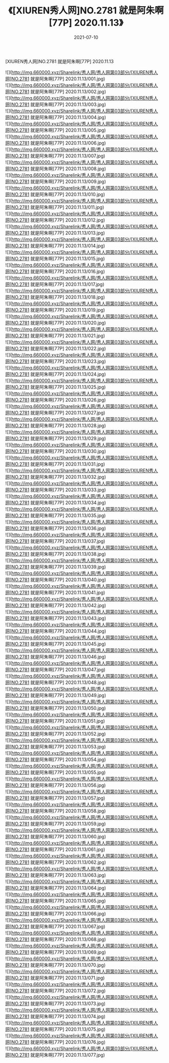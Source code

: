 ﻿---
layout: post
title:  《[XIUREN秀人网]NO.2781 就是阿朱啊[77P] 2020.11.13》
date:   2021-07-10
img: http://img.660000.xyz/Sharelink/秀人网/秀人网第03部分/[XIUREN秀人网]NO.2781 就是阿朱啊[77P] 2020.11.13/000.jpg
categories: [美女, 清纯, 唯美]
---

[XIUREN秀人网]NO.2781 就是阿朱啊[77P] 2020.11.13

  ![](http://img.660000.xyz/Sharelink/秀人网/秀人网第03部分/[XIUREN秀人网]NO.2781 就是阿朱啊[77P] 2020.11.13/001.jpg) <br> ![](http://img.660000.xyz/Sharelink/秀人网/秀人网第03部分/[XIUREN秀人网]NO.2781 就是阿朱啊[77P] 2020.11.13/002.jpg) <br> ![](http://img.660000.xyz/Sharelink/秀人网/秀人网第03部分/[XIUREN秀人网]NO.2781 就是阿朱啊[77P] 2020.11.13/003.jpg) <br> ![](http://img.660000.xyz/Sharelink/秀人网/秀人网第03部分/[XIUREN秀人网]NO.2781 就是阿朱啊[77P] 2020.11.13/004.jpg) <br> ![](http://img.660000.xyz/Sharelink/秀人网/秀人网第03部分/[XIUREN秀人网]NO.2781 就是阿朱啊[77P] 2020.11.13/005.jpg) <br> ![](http://img.660000.xyz/Sharelink/秀人网/秀人网第03部分/[XIUREN秀人网]NO.2781 就是阿朱啊[77P] 2020.11.13/006.jpg) <br> ![](http://img.660000.xyz/Sharelink/秀人网/秀人网第03部分/[XIUREN秀人网]NO.2781 就是阿朱啊[77P] 2020.11.13/007.jpg) <br> ![](http://img.660000.xyz/Sharelink/秀人网/秀人网第03部分/[XIUREN秀人网]NO.2781 就是阿朱啊[77P] 2020.11.13/008.jpg) <br> ![](http://img.660000.xyz/Sharelink/秀人网/秀人网第03部分/[XIUREN秀人网]NO.2781 就是阿朱啊[77P] 2020.11.13/009.jpg) <br> ![](http://img.660000.xyz/Sharelink/秀人网/秀人网第03部分/[XIUREN秀人网]NO.2781 就是阿朱啊[77P] 2020.11.13/010.jpg) <br> ![](http://img.660000.xyz/Sharelink/秀人网/秀人网第03部分/[XIUREN秀人网]NO.2781 就是阿朱啊[77P] 2020.11.13/011.jpg) <br> ![](http://img.660000.xyz/Sharelink/秀人网/秀人网第03部分/[XIUREN秀人网]NO.2781 就是阿朱啊[77P] 2020.11.13/012.jpg) <br> ![](http://img.660000.xyz/Sharelink/秀人网/秀人网第03部分/[XIUREN秀人网]NO.2781 就是阿朱啊[77P] 2020.11.13/013.jpg) <br> ![](http://img.660000.xyz/Sharelink/秀人网/秀人网第03部分/[XIUREN秀人网]NO.2781 就是阿朱啊[77P] 2020.11.13/014.jpg) <br> ![](http://img.660000.xyz/Sharelink/秀人网/秀人网第03部分/[XIUREN秀人网]NO.2781 就是阿朱啊[77P] 2020.11.13/015.jpg) <br> ![](http://img.660000.xyz/Sharelink/秀人网/秀人网第03部分/[XIUREN秀人网]NO.2781 就是阿朱啊[77P] 2020.11.13/016.jpg) <br> ![](http://img.660000.xyz/Sharelink/秀人网/秀人网第03部分/[XIUREN秀人网]NO.2781 就是阿朱啊[77P] 2020.11.13/017.jpg) <br> ![](http://img.660000.xyz/Sharelink/秀人网/秀人网第03部分/[XIUREN秀人网]NO.2781 就是阿朱啊[77P] 2020.11.13/018.jpg) <br> ![](http://img.660000.xyz/Sharelink/秀人网/秀人网第03部分/[XIUREN秀人网]NO.2781 就是阿朱啊[77P] 2020.11.13/019.jpg) <br> ![](http://img.660000.xyz/Sharelink/秀人网/秀人网第03部分/[XIUREN秀人网]NO.2781 就是阿朱啊[77P] 2020.11.13/020.jpg) <br> ![](http://img.660000.xyz/Sharelink/秀人网/秀人网第03部分/[XIUREN秀人网]NO.2781 就是阿朱啊[77P] 2020.11.13/021.jpg) <br> ![](http://img.660000.xyz/Sharelink/秀人网/秀人网第03部分/[XIUREN秀人网]NO.2781 就是阿朱啊[77P] 2020.11.13/022.jpg) <br> ![](http://img.660000.xyz/Sharelink/秀人网/秀人网第03部分/[XIUREN秀人网]NO.2781 就是阿朱啊[77P] 2020.11.13/023.jpg) <br> ![](http://img.660000.xyz/Sharelink/秀人网/秀人网第03部分/[XIUREN秀人网]NO.2781 就是阿朱啊[77P] 2020.11.13/024.jpg) <br> ![](http://img.660000.xyz/Sharelink/秀人网/秀人网第03部分/[XIUREN秀人网]NO.2781 就是阿朱啊[77P] 2020.11.13/025.jpg) <br> ![](http://img.660000.xyz/Sharelink/秀人网/秀人网第03部分/[XIUREN秀人网]NO.2781 就是阿朱啊[77P] 2020.11.13/026.jpg) <br> ![](http://img.660000.xyz/Sharelink/秀人网/秀人网第03部分/[XIUREN秀人网]NO.2781 就是阿朱啊[77P] 2020.11.13/027.jpg) <br> ![](http://img.660000.xyz/Sharelink/秀人网/秀人网第03部分/[XIUREN秀人网]NO.2781 就是阿朱啊[77P] 2020.11.13/028.jpg) <br> ![](http://img.660000.xyz/Sharelink/秀人网/秀人网第03部分/[XIUREN秀人网]NO.2781 就是阿朱啊[77P] 2020.11.13/029.jpg) <br> ![](http://img.660000.xyz/Sharelink/秀人网/秀人网第03部分/[XIUREN秀人网]NO.2781 就是阿朱啊[77P] 2020.11.13/030.jpg) <br> ![](http://img.660000.xyz/Sharelink/秀人网/秀人网第03部分/[XIUREN秀人网]NO.2781 就是阿朱啊[77P] 2020.11.13/031.jpg) <br> ![](http://img.660000.xyz/Sharelink/秀人网/秀人网第03部分/[XIUREN秀人网]NO.2781 就是阿朱啊[77P] 2020.11.13/032.jpg) <br> ![](http://img.660000.xyz/Sharelink/秀人网/秀人网第03部分/[XIUREN秀人网]NO.2781 就是阿朱啊[77P] 2020.11.13/033.jpg) <br> ![](http://img.660000.xyz/Sharelink/秀人网/秀人网第03部分/[XIUREN秀人网]NO.2781 就是阿朱啊[77P] 2020.11.13/034.jpg) <br> ![](http://img.660000.xyz/Sharelink/秀人网/秀人网第03部分/[XIUREN秀人网]NO.2781 就是阿朱啊[77P] 2020.11.13/035.jpg) <br> ![](http://img.660000.xyz/Sharelink/秀人网/秀人网第03部分/[XIUREN秀人网]NO.2781 就是阿朱啊[77P] 2020.11.13/036.jpg) <br> ![](http://img.660000.xyz/Sharelink/秀人网/秀人网第03部分/[XIUREN秀人网]NO.2781 就是阿朱啊[77P] 2020.11.13/037.jpg) <br> ![](http://img.660000.xyz/Sharelink/秀人网/秀人网第03部分/[XIUREN秀人网]NO.2781 就是阿朱啊[77P] 2020.11.13/038.jpg) <br> ![](http://img.660000.xyz/Sharelink/秀人网/秀人网第03部分/[XIUREN秀人网]NO.2781 就是阿朱啊[77P] 2020.11.13/039.jpg) <br> ![](http://img.660000.xyz/Sharelink/秀人网/秀人网第03部分/[XIUREN秀人网]NO.2781 就是阿朱啊[77P] 2020.11.13/040.jpg) <br> ![](http://img.660000.xyz/Sharelink/秀人网/秀人网第03部分/[XIUREN秀人网]NO.2781 就是阿朱啊[77P] 2020.11.13/041.jpg) <br> ![](http://img.660000.xyz/Sharelink/秀人网/秀人网第03部分/[XIUREN秀人网]NO.2781 就是阿朱啊[77P] 2020.11.13/042.jpg) <br> ![](http://img.660000.xyz/Sharelink/秀人网/秀人网第03部分/[XIUREN秀人网]NO.2781 就是阿朱啊[77P] 2020.11.13/043.jpg) <br> ![](http://img.660000.xyz/Sharelink/秀人网/秀人网第03部分/[XIUREN秀人网]NO.2781 就是阿朱啊[77P] 2020.11.13/044.jpg) <br> ![](http://img.660000.xyz/Sharelink/秀人网/秀人网第03部分/[XIUREN秀人网]NO.2781 就是阿朱啊[77P] 2020.11.13/045.jpg) <br> ![](http://img.660000.xyz/Sharelink/秀人网/秀人网第03部分/[XIUREN秀人网]NO.2781 就是阿朱啊[77P] 2020.11.13/046.jpg) <br> ![](http://img.660000.xyz/Sharelink/秀人网/秀人网第03部分/[XIUREN秀人网]NO.2781 就是阿朱啊[77P] 2020.11.13/047.jpg) <br> ![](http://img.660000.xyz/Sharelink/秀人网/秀人网第03部分/[XIUREN秀人网]NO.2781 就是阿朱啊[77P] 2020.11.13/048.jpg) <br> ![](http://img.660000.xyz/Sharelink/秀人网/秀人网第03部分/[XIUREN秀人网]NO.2781 就是阿朱啊[77P] 2020.11.13/049.jpg) <br> ![](http://img.660000.xyz/Sharelink/秀人网/秀人网第03部分/[XIUREN秀人网]NO.2781 就是阿朱啊[77P] 2020.11.13/050.jpg) <br> ![](http://img.660000.xyz/Sharelink/秀人网/秀人网第03部分/[XIUREN秀人网]NO.2781 就是阿朱啊[77P] 2020.11.13/051.jpg) <br> ![](http://img.660000.xyz/Sharelink/秀人网/秀人网第03部分/[XIUREN秀人网]NO.2781 就是阿朱啊[77P] 2020.11.13/052.jpg) <br> ![](http://img.660000.xyz/Sharelink/秀人网/秀人网第03部分/[XIUREN秀人网]NO.2781 就是阿朱啊[77P] 2020.11.13/053.jpg) <br> ![](http://img.660000.xyz/Sharelink/秀人网/秀人网第03部分/[XIUREN秀人网]NO.2781 就是阿朱啊[77P] 2020.11.13/054.jpg) <br> ![](http://img.660000.xyz/Sharelink/秀人网/秀人网第03部分/[XIUREN秀人网]NO.2781 就是阿朱啊[77P] 2020.11.13/055.jpg) <br> ![](http://img.660000.xyz/Sharelink/秀人网/秀人网第03部分/[XIUREN秀人网]NO.2781 就是阿朱啊[77P] 2020.11.13/056.jpg) <br> ![](http://img.660000.xyz/Sharelink/秀人网/秀人网第03部分/[XIUREN秀人网]NO.2781 就是阿朱啊[77P] 2020.11.13/057.jpg) <br> ![](http://img.660000.xyz/Sharelink/秀人网/秀人网第03部分/[XIUREN秀人网]NO.2781 就是阿朱啊[77P] 2020.11.13/058.jpg) <br> ![](http://img.660000.xyz/Sharelink/秀人网/秀人网第03部分/[XIUREN秀人网]NO.2781 就是阿朱啊[77P] 2020.11.13/059.jpg) <br> ![](http://img.660000.xyz/Sharelink/秀人网/秀人网第03部分/[XIUREN秀人网]NO.2781 就是阿朱啊[77P] 2020.11.13/060.jpg) <br> ![](http://img.660000.xyz/Sharelink/秀人网/秀人网第03部分/[XIUREN秀人网]NO.2781 就是阿朱啊[77P] 2020.11.13/061.jpg) <br> ![](http://img.660000.xyz/Sharelink/秀人网/秀人网第03部分/[XIUREN秀人网]NO.2781 就是阿朱啊[77P] 2020.11.13/062.jpg) <br> ![](http://img.660000.xyz/Sharelink/秀人网/秀人网第03部分/[XIUREN秀人网]NO.2781 就是阿朱啊[77P] 2020.11.13/063.jpg) <br> ![](http://img.660000.xyz/Sharelink/秀人网/秀人网第03部分/[XIUREN秀人网]NO.2781 就是阿朱啊[77P] 2020.11.13/064.jpg) <br> ![](http://img.660000.xyz/Sharelink/秀人网/秀人网第03部分/[XIUREN秀人网]NO.2781 就是阿朱啊[77P] 2020.11.13/065.jpg) <br> ![](http://img.660000.xyz/Sharelink/秀人网/秀人网第03部分/[XIUREN秀人网]NO.2781 就是阿朱啊[77P] 2020.11.13/066.jpg) <br> ![](http://img.660000.xyz/Sharelink/秀人网/秀人网第03部分/[XIUREN秀人网]NO.2781 就是阿朱啊[77P] 2020.11.13/067.jpg) <br> ![](http://img.660000.xyz/Sharelink/秀人网/秀人网第03部分/[XIUREN秀人网]NO.2781 就是阿朱啊[77P] 2020.11.13/068.jpg) <br> ![](http://img.660000.xyz/Sharelink/秀人网/秀人网第03部分/[XIUREN秀人网]NO.2781 就是阿朱啊[77P] 2020.11.13/069.jpg) <br> ![](http://img.660000.xyz/Sharelink/秀人网/秀人网第03部分/[XIUREN秀人网]NO.2781 就是阿朱啊[77P] 2020.11.13/070.jpg) <br> ![](http://img.660000.xyz/Sharelink/秀人网/秀人网第03部分/[XIUREN秀人网]NO.2781 就是阿朱啊[77P] 2020.11.13/071.jpg) <br> ![](http://img.660000.xyz/Sharelink/秀人网/秀人网第03部分/[XIUREN秀人网]NO.2781 就是阿朱啊[77P] 2020.11.13/072.jpg) <br> ![](http://img.660000.xyz/Sharelink/秀人网/秀人网第03部分/[XIUREN秀人网]NO.2781 就是阿朱啊[77P] 2020.11.13/073.jpg) <br> ![](http://img.660000.xyz/Sharelink/秀人网/秀人网第03部分/[XIUREN秀人网]NO.2781 就是阿朱啊[77P] 2020.11.13/074.jpg) <br> ![](http://img.660000.xyz/Sharelink/秀人网/秀人网第03部分/[XIUREN秀人网]NO.2781 就是阿朱啊[77P] 2020.11.13/075.jpg) <br> ![](http://img.660000.xyz/Sharelink/秀人网/秀人网第03部分/[XIUREN秀人网]NO.2781 就是阿朱啊[77P] 2020.11.13/076.jpg) <br> ![](http://img.660000.xyz/Sharelink/秀人网/秀人网第03部分/[XIUREN秀人网]NO.2781 就是阿朱啊[77P] 2020.11.13/077.jpg) <br>